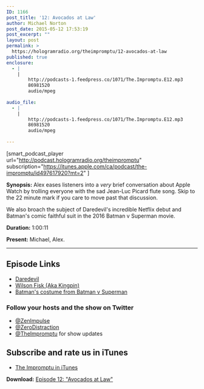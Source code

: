 ```yaml
---
ID: 1166
post_title: '12: Avocados at Law'
author: Michael Norton
post_date: 2015-05-12 17:53:19
post_excerpt: ""
layout: post
permalink: >
  https://hologramradio.org/theimpromptu/12-avocados-at-law
published: true
enclosure:
  - |
    |
        http://podcasts-1.feedpress.co/1071/The.Impromptu.E12.mp3
        86981520
        audio/mpeg
        
audio_file:
  - |
    |
        http://podcasts-1.feedpress.co/1071/The.Impromptu.E12.mp3
        86981520
        audio/mpeg
        
---
```

[smart_podcast_player url="http://podcast.hologramradio.org/theimpromptu" subscription="https://itunes.apple.com/ca/podcast/the-impromptu/id497617920?mt=2" ]

__Synopsis:__ Alex eases listeners into a *very* brief conversation about Apple Watch by trolling everyone with the sad Jean-Luc Picard flute song. Skip to the 22 minute mark if you care to move past that discussion. 

We also broach the subject of Daredevil's incredible Netflix debut and Batman's comic faithful suit in the 2016 Batman v Superman movie.

__Duration:__ 1:00:11

__Present:__ Michael, Alex.

_________

## Episode Links

- [Daredevil](http://www.imdb.com/title/tt3322312/?ref_=fn_al_tt_1)
- [Wilson Fisk (Aka Kingpin)](https://en.wikipedia.org/wiki/Kingpin_(comics))
- [Batman's costume from Batman v Superman](https://twitter.com/ZeroDistraction/status/590578172233654274/photo/1)

### Follow your hosts and the show on Twitter
- [@ZenImpulse](https://twitter.com/zenimpule)
- [@ZeroDistraction](https://twitter.com/zerodistraction)
- [@TheImpromptu](https://twitter.com/theimpromptu) for show updates

## Subscribe and rate us in iTunes

- [The Impromptu in iTunes](https://itunes.apple.com/ca/podcast/the-impromptu/id497617920?mt=2)

__Download:__ [Episode 12: "Avocados at Law"](http://podcasts-1.feedpress.co/1071/The.Impromptu.E12.mp3)